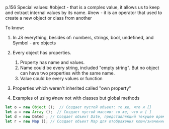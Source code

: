 p.156
Special values:
#object - that is a complex value, it allows us to keep and extract internal values by its name.
#new - it is an operator that used to create a new object or class from another 

To know: 

1. In JS everything, besides of: numbers, strings, bool, undefined, and Symbol - are objects
2. Every object has properties.
	1. Property has name and values. 
	2. Name could be every string, included "empty string". But no object can have two properties with the same name. 
	3. Value could be every values or function
3. Properties which weren't inherited called "own property"  

4. Examples of using #new not with classes but global methods
```ts
let о = new Object ();  // Создает пустой объект: то же, что и {}
let а = new Array ();  // Создает пустой массив: то же, что и [ ]
let d = new Dated ; // Создает объект Date, представляющий текущее время
let г = new Мар (); // Создает объект Мар для отображения ключ/значение
```
